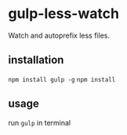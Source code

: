 gulp-less-watch
===============


Watch and autoprefix less files.

## installation

`npm install gulp -g`
`npm install`

## usage

run `gulp` in terminal
